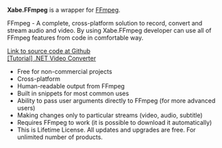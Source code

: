 **Xabe.FFmpeg** is a wrapper for [FFmpeg](https://ffmpeg.org/).  

FFmpeg - A complete, cross-platform solution to record, convert and stream audio and video. By using Xabe.FFmpeg developer can use all of FFmpeg features from code in comfortable way.

  

[Link to source code at Github](https://github.com/tomaszzmuda/Xabe.FFmpeg)  
[\[Tutorial\] .NET Video Converter](https://xabe.net/en/net-video-converter-toturial/)


*   Free for non-commercial projects
*   Cross-platform
*   Human-readable output from FFmpeg
*   Built in snippets for most common uses
*   Ability to pass user arguments directly to FFmpeg (for more advanced users)
*   Making changes only to particular streams (video, audio, subtitle)
*   Requires FFmpeg to work (it is possible to download it automatically)
*   This is Lifetime License. All updates and upgrades are free. For unlimited number of products.